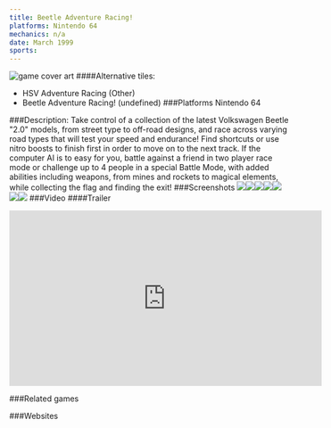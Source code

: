 ```yaml
---
title: Beetle Adventure Racing!
platforms: Nintendo 64
mechanics: n/a
date: March 1999
sports: 
---
```

![game cover art](//images.igdb.com/igdb/image/upload/t_cover_big/l2ysxkrswi6ghntoxsvz.jpg "Logo Title Text 1")
####Alternative tiles:
* HSV Adventure Racing (Other)
* Beetle Adventure Racing! (undefined)
###Platforms
Nintendo 64

###Description:
Take control of a collection of the latest Volkswagen Beetle "2.0" models, from street type to off-road designs, and race across varying road types that will test your speed and endurance! 
Find shortcuts or use nitro boosts to finish first in order to move on to the next track. If the computer AI is to easy for you, battle against a friend in two player race mode or challenge up to 4 people in a special Battle Mode, with added abilities including weapons, from mines and rockets to magical elements, while collecting the flag and finding the exit!
###Screenshots
<a target="_blank" rel="noopener noreferrer" href="//images.igdb.com/igdb/image/upload/t_cover_big/bxw8stypwboxx017pavw.jpg"><img src="//images.igdb.com/igdb/image/upload/t_thumb/bxw8stypwboxx017pavw.jpg"/></a><a target="_blank" rel="noopener noreferrer" href="//images.igdb.com/igdb/image/upload/t_cover_big/cgbk0hy2601apooggwbu.jpg"><img src="//images.igdb.com/igdb/image/upload/t_thumb/cgbk0hy2601apooggwbu.jpg"/></a><a target="_blank" rel="noopener noreferrer" href="//images.igdb.com/igdb/image/upload/t_cover_big/hbs5xef5ehfc6ofsqxax.jpg"><img src="//images.igdb.com/igdb/image/upload/t_thumb/hbs5xef5ehfc6ofsqxax.jpg"/></a><a target="_blank" rel="noopener noreferrer" href="//images.igdb.com/igdb/image/upload/t_cover_big/wkdpfcheunnb2cvuzqlq.jpg"><img src="//images.igdb.com/igdb/image/upload/t_thumb/wkdpfcheunnb2cvuzqlq.jpg"/></a><a target="_blank" rel="noopener noreferrer" href="//images.igdb.com/igdb/image/upload/t_cover_big/h0eogidm7rv58djeze9e.jpg"><img src="//images.igdb.com/igdb/image/upload/t_thumb/h0eogidm7rv58djeze9e.jpg"/></a><a target="_blank" rel="noopener noreferrer" href="//images.igdb.com/igdb/image/upload/t_cover_big/cvzeleo6ow8ftt5zzcmt.jpg"><img src="//images.igdb.com/igdb/image/upload/t_thumb/cvzeleo6ow8ftt5zzcmt.jpg"/></a><a target="_blank" rel="noopener noreferrer" href="//images.igdb.com/igdb/image/upload/t_cover_big/cipnsqwgcbxxaegjytfx.jpg"><img src="//images.igdb.com/igdb/image/upload/t_thumb/cipnsqwgcbxxaegjytfx.jpg"/></a>
###Video
####Trailer

<iframe width="560" height="315" src="https://www.youtube.com/embed/pUaYkDMrIIQ" frameborder="0" allowfullscreen></iframe>

###Related games

###Websites

